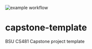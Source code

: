![example workflow](https://github.com/cs481-ekh/f21-na/blob/main/.github/workflows/Build-and-test.yml.badge.svg)
# capstone-template
BSU CS481 Capstone project template
